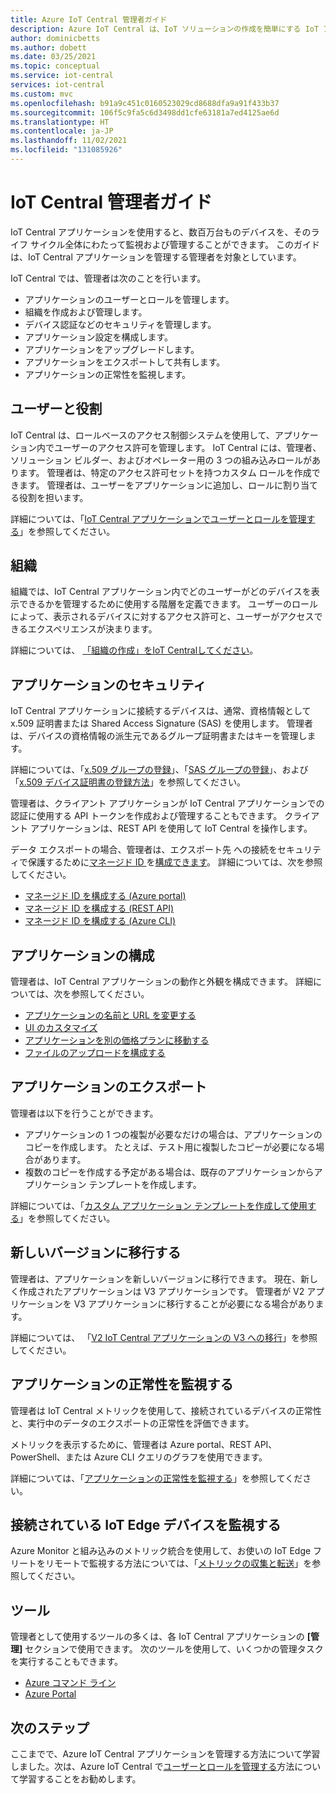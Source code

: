 ```yaml
---
title: Azure IoT Central 管理者ガイド
description: Azure IoT Central は、IoT ソリューションの作成を簡単にする IoT アプリケーション プラットフォームです。 この記事では、IoT Central の管理者ロールの概要を示します。
author: dominicbetts
ms.author: dobett
ms.date: 03/25/2021
ms.topic: conceptual
ms.service: iot-central
services: iot-central
ms.custom: mvc
ms.openlocfilehash: b91a9c451c0160523029cd8688dfa9a91f433b37
ms.sourcegitcommit: 106f5c9fa5c6d3498dd1cfe63181a7ed4125ae6d
ms.translationtype: HT
ms.contentlocale: ja-JP
ms.lasthandoff: 11/02/2021
ms.locfileid: "131085926"
---
```

# <a name="iot-central-administrator-guide"></a>IoT Central 管理者ガイド

IoT Central アプリケーションを使用すると、数百万台ものデバイスを、そのライフ サイクル全体にわたって監視および管理することができます。 このガイドは、IoT Central アプリケーションを管理する管理者を対象としています。

IoT Central では、管理者は次のことを行います。

- アプリケーションのユーザーとロールを管理します。
- 組織を作成および管理します。
- デバイス認証などのセキュリティを管理します。
- アプリケーション設定を構成します。
- アプリケーションをアップグレードします。
- アプリケーションをエクスポートして共有します。
- アプリケーションの正常性を監視します。

## <a name="users-and-roles"></a>ユーザーと役割

IoT Central は、ロールベースのアクセス制御システムを使用して、アプリケーション内でユーザーのアクセス許可を管理します。 IoT Central には、管理者、ソリューション ビルダー、およびオペレーター用の 3 つの組み込みロールがあります。 管理者は、特定のアクセス許可セットを持つカスタム ロールを作成できます。 管理者は、ユーザーをアプリケーションに追加し、ロールに割り当てる役割を担います。

詳細については、「[IoT Central アプリケーションでユーザーとロールを管理する](howto-manage-users-roles.md)」を参照してください。

## <a name="organizations"></a>組織

組織では、IoT Central アプリケーション内でどのユーザーがどのデバイスを表示できるかを管理するために使用する階層を定義できます。 ユーザーのロールによって、表示されるデバイスに対するアクセス許可と、ユーザーがアクセスできるエクスペリエンスが決まります。

詳細については、 [「組織の作成」をIoT Centralしてください](howto-create-organizations.md)。

## <a name="application-security"></a>アプリケーションのセキュリティ

IoT Central アプリケーションに接続するデバイスは、通常、資格情報として x.509 証明書または Shared Access Signature (SAS) を使用します。 管理者は、デバイスの資格情報の派生元であるグループ証明書またはキーを管理します。

詳細については、「[x.509 グループの登録](concepts-get-connected.md#x509-group-enrollment)」、「[SAS グループの登録](concepts-get-connected.md#sas-group-enrollment)」、および「[x.509 デバイス証明書の登録方法](how-to-roll-x509-certificates.md)」を参照してください。

管理者は、クライアント アプリケーションが IoT Central アプリケーションでの認証に使用する API トークンを作成および管理することもできます。 クライアント アプリケーションは、REST API を使用して IoT Central を操作します。

データ エクスポートの場合、管理者は、エクスポート先 への接続をセキュリティで保護するために[マネージド ID ](../../active-directory/managed-identities-azure-resources/overview.md)を[構成できます](howto-export-data.md)。 詳細については、次を参照してください。

- [マネージド ID を構成する (Azure portal)](howto-manage-iot-central-from-portal.md#configure-a-managed-identity)
- [マネージド ID を構成する (REST API)](howto-manage-iot-central-with-rest-api.md)
- [マネージド ID を構成する (Azure CLI)](howto-manage-iot-central-from-cli.md#configure-a-managed-identity)

## <a name="configure-an-application"></a>アプリケーションの構成

管理者は、IoT Central アプリケーションの動作と外観を構成できます。 詳細については、次を参照してください。

- [アプリケーションの名前と URL を変更する](howto-administer.md#change-application-name-and-url)
- [UI のカスタマイズ](howto-customize-ui.md)
- [アプリケーションを別の価格プランに移動する](howto-faq.yml#how-do-i-move-from-a-free-to-a-standard-pricing-plan-)
- [ファイルのアップロードを構成する](howto-configure-file-uploads.md)

## <a name="export-an-application"></a>アプリケーションのエクスポート

管理者は以下を行うことができます。

- アプリケーションの 1 つの複製が必要なだけの場合は、アプリケーションのコピーを作成します。 たとえば、テスト用に複製したコピーが必要になる場合があります。
- 複数のコピーを作成する予定がある場合は、既存のアプリケーションからアプリケーション テンプレートを作成します。

詳細については、「[カスタム アプリケーション テンプレートを作成して使用する](howto-create-iot-central-application.md#create-and-use-a-custom-application-template)」を参照してください。

## <a name="migrate-to-a-new-version"></a>新しいバージョンに移行する

管理者は、アプリケーションを新しいバージョンに移行できます。 現在、新しく作成されたアプリケーションは V3 アプリケーションです。 管理者が V2 アプリケーションを V3 アプリケーションに移行することが必要になる場合があります。

詳細については、 「[V2 IoT Central アプリケーションの V3 への移行](howto-migrate.md)」を参照してください。

## <a name="monitor-application-health"></a>アプリケーションの正常性を監視する

管理者は IoT Central メトリックを使用して、接続されているデバイスの正常性と、実行中のデータのエクスポートの正常性を評価できます。

メトリックを表示するために、管理者は Azure portal、REST API、PowerShell、または Azure CLI クエリのグラフを使用できます。

詳細については、「[アプリケーションの正常性を監視する](howto-manage-iot-central-from-portal.md#monitor-application-health)」を参照してください。

## <a name="monitor-connected-iot-edge-devices"></a>接続されている IoT Edge デバイスを監視する

Azure Monitor と組み込みのメトリック統合を使用して、お使いの IoT Edge フリートをリモートで監視する方法については、「[メトリックの収集と転送](../../iot-edge/how-to-collect-and-transport-metrics.md)」を参照してください。

## <a name="tools"></a>ツール

管理者として使用するツールの多くは、各 IoT Central アプリケーションの **[管理]** セクションで使用できます。 次のツールを使用して、いくつかの管理タスクを実行することもできます。

- [Azure コマンド ライン](howto-manage-iot-central-from-cli.md)
- [Azure Portal](howto-manage-iot-central-from-portal.md)

## <a name="next-steps"></a>次のステップ

ここまでで、Azure IoT Central アプリケーションを管理する方法について学習しました。次は、Azure IoT Central で[ユーザーとロールを管理する](howto-manage-users-roles.md)方法について学習することをお勧めします。
